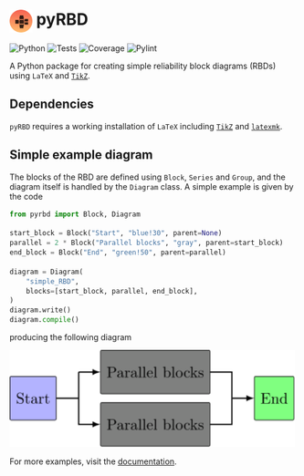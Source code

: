 # <img alt="pyRBDlogo" src=docs/images/logo.svg width=40 align=top> pyRBD

<img alt="Python" src="https://img.shields.io/badge/Python->= 3.10-blue?logo=python&link=None"> <img alt="Tests" src="https://img.shields.io/badge/Tests-Passing-darkgreen?logo=pytest&link=None"> <img alt="Coverage" src="https://img.shields.io/badge/Coverage-100%25-darkgreen?link=None"> <img alt="Pylint" src="https://img.shields.io/badge/Pylint-10%2F10-darkgreen?link=None">

A Python package for creating simple reliability block diagrams (RBDs) using `LaTeX` and [`TikZ`](https://en.wikipedia.org/wiki/PGF/TikZ).

## Dependencies
`pyRBD` requires a working installation of `LaTeX` including [`TikZ`](https://en.wikipedia.org/wiki/PGF/TikZ) and [`latexmk`](https://ctan.org/pkg/latexmk/).

## Simple example diagram
The blocks of the RBD are defined using `Block`, `Series` and `Group`, and the diagram itself is handled by the `Diagram` class. A simple example is given by the code
```python linenums="1"
from pyrbd import Block, Diagram

start_block = Block("Start", "blue!30", parent=None)
parallel = 2 * Block("Parallel blocks", "gray", parent=start_block)
end_block = Block("End", "green!50", parent=parallel)

diagram = Diagram(
    "simple_RBD",
    blocks=[start_block, parallel, end_block],
)
diagram.write()
diagram.compile()
```
producing the following diagram
<div><img src="docs/examples/simple_RBD.svg" width=500/></div>

For more examples, visit the [documentation](https://hghugdal.github.io/pyrbd/).
